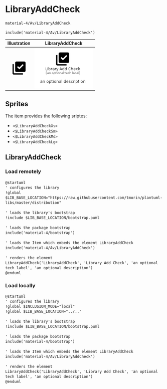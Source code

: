 # LibraryAddCheck


```text
material-4/Av/LibraryAddCheck
```

```text
include('material-4/Av/LibraryAddCheck')
```



| Illustration | LibraryAddCheck |
| :---: | :---: |
| ![illustration for Illustration](../../material-4/Av/LibraryAddCheck.png) | ![illustration for LibraryAddCheck](../../material-4/Av/LibraryAddCheck.Local.png) |



## Sprites
The item provides the following sriptes:

- `<$LibraryAddCheckXs>`
- `<$LibraryAddCheckSm>`
- `<$LibraryAddCheckMd>`
- `<$LibraryAddCheckLg>`





## LibraryAddCheck

### Load remotely
```plantuml
@startuml
' configures the library
!global $LIB_BASE_LOCATION="https://raw.githubusercontent.com/tmorin/plantuml-libs/master/distribution"

' loads the library's bootstrap
!include $LIB_BASE_LOCATION/bootstrap.puml

' loads the package bootstrap
include('material-4/bootstrap')

' loads the Item which embeds the element LibraryAddCheck
include('material-4/Av/LibraryAddCheck')

' renders the element
LibraryAddCheck('LibraryAddCheck', 'Library Add Check', 'an optional tech label', 'an optional description')
@enduml
```

### Load locally
```plantuml
@startuml
' configures the library
!global $INCLUSION_MODE="local"
!global $LIB_BASE_LOCATION="../.."

' loads the library's bootstrap
!include $LIB_BASE_LOCATION/bootstrap.puml

' loads the package bootstrap
include('material-4/bootstrap')

' loads the Item which embeds the element LibraryAddCheck
include('material-4/Av/LibraryAddCheck')

' renders the element
LibraryAddCheck('LibraryAddCheck', 'Library Add Check', 'an optional tech label', 'an optional description')
@enduml
```

